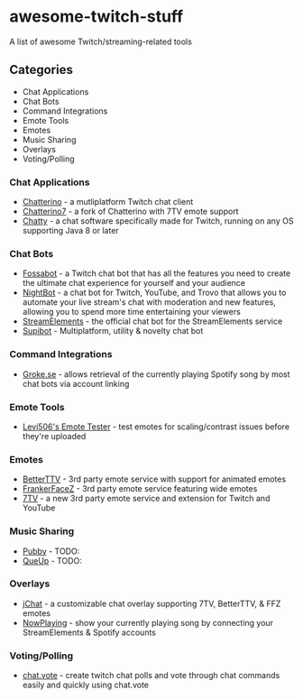 # awesome-twitch-stuff
A list of awesome Twitch/streaming-related tools

## Categories
 - Chat Applications
 - Chat Bots
 - Command Integrations
 - Emote Tools
 - Emotes
 - Music Sharing
 - Overlays
 - Voting/Polling

### Chat Applications

 - [Chatterino](https://chatterino.com) - a mutliplatform Twitch chat client
 - [Chatterino7](https://github.com/SevenTV/chatterino7) - a fork of Chatterino with 7TV emote support
 - [Chatty](https://chatty.github.io) - a chat software specifically made for Twitch, running on any OS supporting Java 8 or later

### Chat Bots

 - [Fossabot](https://fossabot.com) - a Twitch chat bot that has all the features you need to create the ultimate chat experience for yourself and your audience
 - [NightBot](https://nightbot.tv) - a chat bot for Twitch, YouTube, and Trovo that allows you to automate your live stream's chat with moderation and new features, allowing you to spend more time entertaining your viewers
 - [StreamElements](https://streamelements.com) - the official chat bot for the StreamElements service
 - [Supibot](https://supinic.com) - Multiplatform, utility & novelty chat bot

### Command Integrations

 - [Groke.se](https://groke.se/twitch/spotify) - allows retrieval of the currently playing Spotify song by most chat bots via account linking

### Emote Tools

 - [Levi506's Emote Tester](https://levi506.net/emote-tester) - test emotes for scaling/contrast issues before they're uploaded

### Emotes

 - [BetterTTV](https://betterttv.com) - 3rd party emote service with support for animated emotes
 - [FrankerFaceZ](https://frankerfacez.com) - 3rd party emote service featuring wide emotes
 - [7TV](https://7tv.app) - a new 3rd party emote service and extension for Twitch and YouTube

### Music Sharing

 - [Pubby](https://pubby.club) - TODO:
 - [QueUp](https://queup.net) - TODO:

### Overlays

 - [jChat](https://www.giambaj.it/twitch/jchat/) - a customizable chat overlay supporting 7TV, BetterTTV, & FFZ emotes
 - [NowPlaying](https://widget.nowplaying.site/) - show your currently playing song by connecting your StreamElements & Spotify accounts

### Voting/Polling

 - [chat.vote](https://chat.vote) - create twitch chat polls and vote through chat commands easily and quickly using chat.vote 

